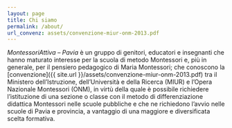 ```yaml
---
layout: page
title: Chi siamo
permalink: /about/
url_convenz: assets/convenzione-miur-onm-2013.pdf
---
```


*MontessoriAttiva – Pavia* è un gruppo di genitori, educatori e insegnanti che hanno maturato interesse per la scuola di metodo Montessori e, più in generale, per il pensiero pedagogico di Maria Montessori; che conoscono la [convenzione]({{ site.url }}/assets/convenzione-miur-onm-2013.pdf) tra il Ministero dell’Istruzione, dell’Università e della Ricerca (MIUR) e l’Opera Nazionale Montessori (ONM), in virtù della quale è possibile richiedere l’istituzione di una sezione o classe con il metodo di differenziazione didattica Montessori nelle scuole pubbliche e che ne richiedono l’avvio nelle scuole di Pavia e provincia, a vantaggio di una maggiore e diversificata scelta formativa.
